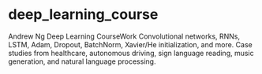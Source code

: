 # deep_learning_course
Andrew Ng Deep Learning CourseWork
Convolutional networks, RNNs, LSTM, Adam, Dropout, BatchNorm, Xavier/He initialization, and more.
Case studies from healthcare, autonomous driving, sign language reading, music generation, and natural language processing.

